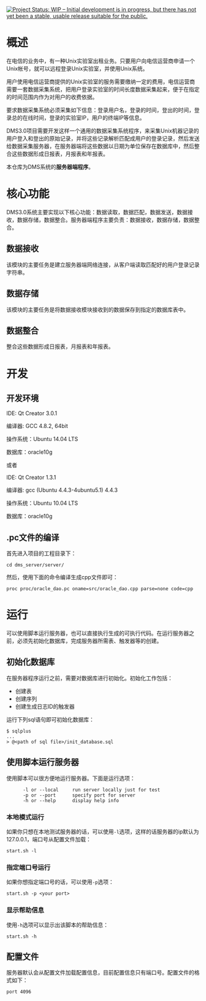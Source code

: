 [![Project Status: WIP – Initial development is in progress, but there has not yet been a stable, usable release suitable for the public.](http://www.repostatus.org/badges/latest/wip.svg)](http://www.repostatus.org/#wip)

# 概述

在电信的业务中，有一种Unix实验室出租业务。只要用户向电信运营商申请一个Unix帐号，就可以远程登录Unix实验室，并使用Unix系统。

用户使用电信运营商提供的Unix实验室的服务需要缴纳一定的费用，电信运营商需要一套数据采集系统，把用户登录实验室的时间长度数据采集起来，便于在指定的时间范围内作为对用户的收费依据。

要求数据采集系统必须采集如下信息：登录用户名，登录的时间，登出的时间，登录总的在线时间，登录的实验室IP，用户的终端IP等信息。

DMS3.0项目需要开发这样一个通用的数据采集系统程序，来采集Unix机器记录的用户登入和登出的原始记录，并将这些记录解析匹配成用户的登录记录，然后发送给数据采集服务器，在服务器端将这些数据以日期为单位保存在数据库中，然后整合这些数据形成日报表，月报表和年报表。

本仓库为DMS系统的**服务器端程序**。

# 核心功能

DMS3.0系统主要实现以下核心功能：数据读取，数据匹配，数据发送，数据接收，数据存储，数据整合。服务器端程序主要负责：数据接收，数据存储，数据整合。

## 数据接收

该模块的主要任务是建立服务器端网络连接，从客户端读取匹配好的用户登录记录字符串。

## 数据存储

该模块的主要任务是将数据接收模块接收到的数据保存到指定的数据库表中。

## 数据整合

整合这些数据形成日报表，月报表和年报表。

# 开发

## 开发环境

IDE: Qt Creator 3.0.1

编译器: GCC 4.8.2, 64bit

操作系统：Ubuntu 14.04 LTS

数据库：oracle10g

或者

IDE: Qt Creator 1.3.1

编译器: gcc (Ubuntu 4.4.3-4ubuntu5.1) 4.4.3

操作系统：Ubuntu 10.04 LTS

数据库：oracle10g

## .pc文件的编译

首先进入项目的工程目录下：

```
cd dms_server/server/
```

然后，使用下面的命令编译生成cpp文件即可：

```
proc proc/oracle_dao.pc oname=src/oracle_dao.cpp parse=none code=cpp
```

# 运行

可以使用脚本运行服务器，也可以直接执行生成的可执行代码。在运行服务器之前，必须先初始化数据库，完成服务器所需表、触发器等的创建。

## 初始化数据库

在服务器程序运行之前，需要对数据库进行初始化。初始化工作包括：

- 创建表
- 创建序列
- 创建生成日志ID的触发器

运行下列sql语句即可初始化数据库：

```
$ sqlplus
...
> @<path of sql file>/init_database.sql
```

## 使用脚本运行服务器

使用脚本可以很方便地运行服务器。下面是运行选项：

```
      -l or --local     run server locally just for test
      -p or --port      specify port for server
      -h or --help      display help info
```

### 本地模式运行

如果你只想在本地测试服务器的话，可以使用`-l`选项，这样的话服务器的ip默认为127.0.0.1，端口号从配置文件加载：

```
start.sh -l
```

### 指定端口号运行

如果你想指定端口号的话，可以使用`-p`选项：

```
start.sh -p <your port>
```

### 显示帮助信息

使用`-h`选项可以显示出该脚本的帮助信息：

```
start.sh -h
```

## 配置文件

服务器默认会从配置文件加载配置信息，目前配置信息只有端口号。配置文件的格式如下：

```
port 4096
```

